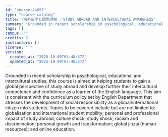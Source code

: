```yaml
---
id: "course:24657"
type: "course-catalog"
title: "海外留学と国際理解 ／STUDY ABROAD AND INTERCULTURAL AWARENESS"
summary: "Grounded in recent scholarship in psychological, educational and intercultural studies, this course is aimed at helping …"
tags: []
campus: ""
credits: 2
instructors: []
license: " "
version:
  created_at: "2025-10-09T03:48:57Z"
  updated_at: "2025-10-09T03:48:57Z"
---
```


Grounded in recent scholarship in psychological, educational and intercultural studies, this course is aimed at helping students to gain a global perspective of study abroad and develop further their intercultural competence and confidence as a learner of the English language. This aim is consistent with the curriculum policy set by English Department that stresses the development of social responsibility as a global/international citizen into students. Topics to be covered include but are not limited to: globalisation and international student mobility; personal and professional impact of study abroad; culture shock; study shock; racism and discrimination; personal growth and transformation; global jinzai (human resources); and online education.
